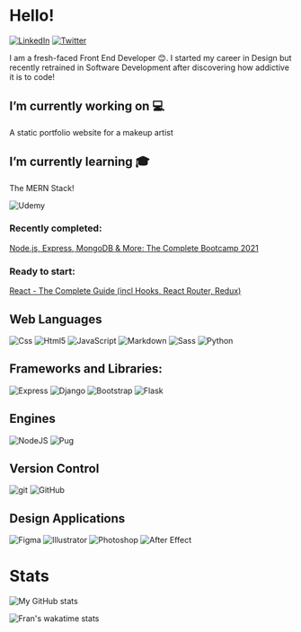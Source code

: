 # Hello!

[![LinkedIn](https://img.shields.io/badge/LinkedIn-blue?style=for-the-badge&labelColor=blue&logo=LinkedIn&logoColor=white)][linkedin]
[![Twitter](https://img.shields.io/badge/Twitter-blue?style=for-the-badge&labelColor=blue&logo=Twitter&logoColor=white)][twitter]

I am a fresh-faced Front End Developer 😊. I started my career in Design but recently retrained in Software Development after discovering how addictive it is to code!

## I’m currently working on 💻

A static portfolio website for a makeup artist

## I’m currently learning 🎓 

The MERN Stack!

![Udemy](https://img.shields.io/badge/Udemy-white?style=for-the-badge&labelColor=white&logo=Udemy&logoColor=purple)

### Recently completed:

[Node.js, Express, MongoDB & More: The Complete Bootcamp 2021][node-course]

### Ready to start:

[React - The Complete Guide (incl Hooks, React Router, Redux)][react-course]

## Web Languages

![Css](https://img.shields.io/badge/css-00b359?style=for-the-badge&logo=CSS3&logoColor=white)
![Html5](https://img.shields.io/badge/html-00b359?style=for-the-badge&logo=html5&logoColor=white)
![JavaScript](https://img.shields.io/badge/javascript-00b359?style=for-the-badge&logo=Javascript&logoColor=white)
![Markdown](https://img.shields.io/badge/markdown-00b359?style=for-the-badge&logo=markdown&logoColor=white)
![Sass](https://img.shields.io/badge/sass-00b359?style=for-the-badge&logo=sass&logoColor=white)
![Python](https://img.shields.io/badge/python-00b359?style=for-the-badge&logo=Python&logoColor=white)

## Frameworks and Libraries:

![Express](https://img.shields.io/badge/express-00b359?style=for-the-badge&logo=Express&logoColor=white)
![Django](https://img.shields.io/badge/django-00b359?style=for-the-badge&logo=Django&logoColor=white)
![Bootstrap](https://img.shields.io/badge/Bootstrap-00b359?style=for-the-badge&logo=bootstrap&logoColor=white)
![Flask](https://img.shields.io/badge/flask-00b359?style=for-the-badge&logo=flask&logoColor=white)

## Engines

![NodeJS](https://img.shields.io/badge/nodejs-00b359?style=for-the-badge&logo=Node.js&logoColor=white)
![Pug](https://img.shields.io/badge/pug-00b359?style=for-the-badge&logo=pug&logoColor=white)

## Version Control

![git](https://img.shields.io/badge/git-00b359?style=for-the-badge&logo=git&logoColor=white)
![GitHub](https://img.shields.io/badge/github-00b359?style=for-the-badge&logo=github&logoColor=white)

## Design Applications

![Figma](https://img.shields.io/badge/figma-00b359?style=for-the-badge&logo=figma&logoColor=white)
![Illustrator](https://img.shields.io/badge/illustrator-00b359?style=for-the-badge&logo=adobeillustrator&logoColor=white)
![Photoshop](https://img.shields.io/badge/Photoshop-00b359?style=for-the-badge&logo=AdobePhotoshop&logoColor=white)
![After Effect](https://img.shields.io/badge/AfterEffects-00b359?style=for-the-badge&logo=AdobeAfterEffects&logoColor=white)

# Stats

![My GitHub stats](https://github-readme-stats.vercel.app/api?username=fdeboo&show_icons=true&theme=merko)

<!-- ![My GitHub stats](https://github-readme-stats.vercel.app/api?username=fdeboo&show_icons=true&theme=tokyonight) -->

![Fran's wakatime stats](https://github-readme-stats.vercel.app/api/wakatime?username=@fdeboo)

[linkedin]: https://www.linkedin.com/in/frandeboo/
[node-course]: https://www.udemy.com/course/nodejs-express-mongodb-bootcamp/
[react-course]: https://www.udemy.com/course/react-the-complete-guide-incl-redux/
[twitter]: https://twitter.com/Fran_DeBoo
